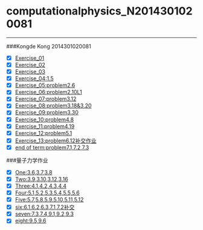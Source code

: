 #
# computationalphysics_N2014301020081
----------
###Kongde Kong  2014301020081
  - [x] [Exercise_01](https://github.com/kdfeng/computationalphysics_N2014301020081/blob/master/exercise_01)
  - [x] [Exercise_02](https://www.zybuluo.com/2014301020081/note/513262)
  - [x] [Exercise_03](https://www.zybuluo.com/2014301020081/note/505439)
  - [x] [Exercise_04:1.5](https://www.zybuluo.com/2014301020081/note/524337)
  - [x] [Exercise_05:problem2.6](https://www.zybuluo.com/2014301020081/note/534564)
  - [x] [Exercise_06:problem2.10L1](https://www.zybuluo.com/2014301020081/note/542351)
  - [x] [Exercise_07:problem3.12](https://www.zybuluo.com/2014301020081/note/550700)
  - [x] [Exercise_08:problem3.18&3.20](https://www.zybuluo.com/2014301020081/note/534564)
  - [x] [Exercise_09:problem3.30](https://www.zybuluo.com/2014301020081/note/573131)
  - [x] [Exercise_10:problem4.8](https://www.zybuluo.com/2014301020081/note/580357)
  - [x] [Exercise_11:problem4.19](https://www.zybuluo.com/2014301020081/note/588240)  
  - [x] [Exercise_12:problem5.1](https://www.zybuluo.com/2014301020081/note/597899)
  - [x] [Exercise_13:problem6.12补交作业](https://www.zybuluo.com/2014301020081/note/624901)
  - [x] [end of term:problem7.1,7.2,7.3](https://www.zybuluo.com/2014301020081/note/624286)
  
  
  
###量子力学作业
  - [x] [One:3.6,3.7,3.8](https://www.zybuluo.com/2014301020081/note/563342)
  - [x] [Two:3.9,3.10,3.12,3.16](https://www.zybuluo.com/2014301020081/note/568556)
  - [x] [Three:4.1,4.2,4.3,4.4](https://www.zybuluo.com/2014301020081/note/576073)
  - [x] [Four:5.1,5.2,5.3,5.4,5.5,5.6](https://www.zybuluo.com/2014301020081/note/584330)
  - [x] [Five:5.7,5.8,5.9,5.10,5.11,5.12](https://www.zybuluo.com/2014301020081/note/592619)  
  - [x] [six:6.1,6.2,6.3,7.1,7.2补交](https://www.zybuluo.com/2014301020081/note/607718)  
  - [x] [seven:7.3,7.4,9.1,9.2,9.3](https://www.zybuluo.com/2014301020081/note/607719)
  - [x] [eight:9.5,9.6](https://www.zybuluo.com/2014301020081/note/625464)
